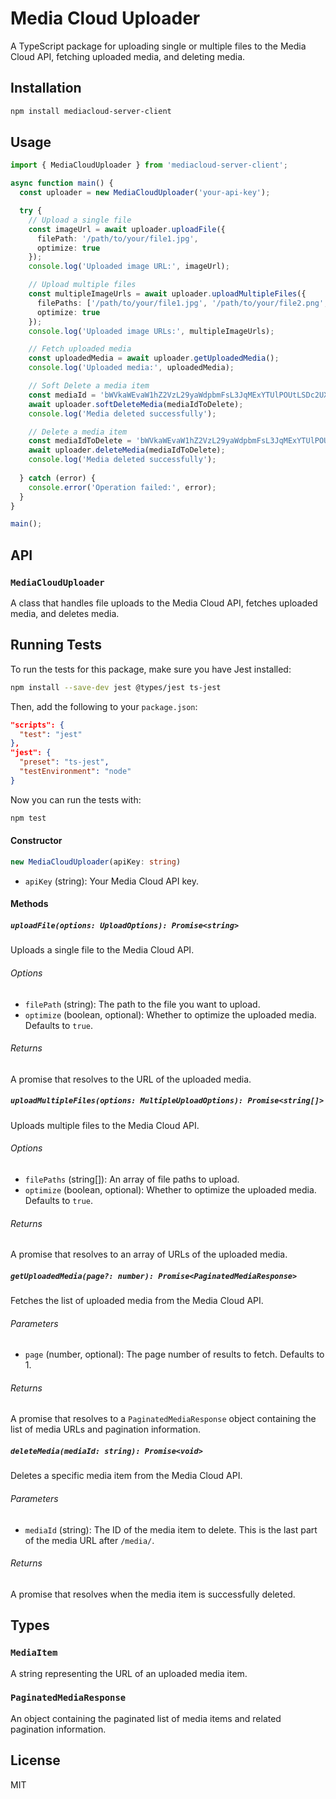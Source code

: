 # Media Cloud Uploader

A TypeScript package for uploading single or multiple files to the Media Cloud API, fetching uploaded media, and deleting media.

## Installation

```bash
npm install mediacloud-server-client
```

## Usage

```typescript
import { MediaCloudUploader } from 'mediacloud-server-client';

async function main() {
  const uploader = new MediaCloudUploader('your-api-key');

  try {
    // Upload a single file
    const imageUrl = await uploader.uploadFile({
      filePath: '/path/to/your/file1.jpg',
      optimize: true
    });
    console.log('Uploaded image URL:', imageUrl);

    // Upload multiple files
    const multipleImageUrls = await uploader.uploadMultipleFiles({
      filePaths: ['/path/to/your/file1.jpg', '/path/to/your/file2.png', '/path/to/your/file3.gif'],
      optimize: true
    });
    console.log('Uploaded image URLs:', multipleImageUrls);

    // Fetch uploaded media
    const uploadedMedia = await uploader.getUploadedMedia();
    console.log('Uploaded media:', uploadedMedia);

    // Soft Delete a media item
    const mediaId = 'bWVkaWEvaW1hZ2VzL29yaWdpbmFsL3JqMExYTUlPOUtLSDc2UXRwZkRIeEJ6NGwzN1VIb01aVWdUbnR0cVcucG5n';
    await uploader.softDeleteMedia(mediaIdToDelete);
    console.log('Media deleted successfully');

    // Delete a media item
    const mediaIdToDelete = 'bWVkaWEvaW1hZ2VzL29yaWdpbmFsL3JqMExYTUlPOUtLSDc2UXRwZkRIeEJ6NGwzN1VIb01aVWdUbnR0cVcucG5n';
    await uploader.deleteMedia(mediaIdToDelete);
    console.log('Media deleted successfully');
    
  } catch (error) {
    console.error('Operation failed:', error);
  }
}

main();
```

## API

### `MediaCloudUploader`

A class that handles file uploads to the Media Cloud API, fetches uploaded media, and deletes media.

## Running Tests

To run the tests for this package, make sure you have Jest installed:

```bash
npm install --save-dev jest @types/jest ts-jest
```

Then, add the following to your `package.json`:

```json
"scripts": {
  "test": "jest"
},
"jest": {
  "preset": "ts-jest",
  "testEnvironment": "node"
}
```
Now you can run the tests with:

```bash
npm test
```

#### Constructor

```typescript
new MediaCloudUploader(apiKey: string)
```

- `apiKey` (string): Your Media Cloud API key.

#### Methods

##### `uploadFile(options: UploadOptions): Promise<string>`

Uploads a single file to the Media Cloud API.

###### Options

- `filePath` (string): The path to the file you want to upload.
- `optimize` (boolean, optional): Whether to optimize the uploaded media. Defaults to `true`.

###### Returns

A promise that resolves to the URL of the uploaded media.

##### `uploadMultipleFiles(options: MultipleUploadOptions): Promise<string[]>`

Uploads multiple files to the Media Cloud API.

###### Options

- `filePaths` (string[]): An array of file paths to upload.
- `optimize` (boolean, optional): Whether to optimize the uploaded media. Defaults to `true`.

###### Returns

A promise that resolves to an array of URLs of the uploaded media.

##### `getUploadedMedia(page?: number): Promise<PaginatedMediaResponse>`

Fetches the list of uploaded media from the Media Cloud API.

###### Parameters

- `page` (number, optional): The page number of results to fetch. Defaults to 1.

###### Returns

A promise that resolves to a `PaginatedMediaResponse` object containing the list of media URLs and pagination information.

##### `deleteMedia(mediaId: string): Promise<void>`

Deletes a specific media item from the Media Cloud API.

###### Parameters

- `mediaId` (string): The ID of the media item to delete. This is the last part of the media URL after `/media/`.

###### Returns

A promise that resolves when the media item is successfully deleted.

## Types

### `MediaItem`

A string representing the URL of an uploaded media item.

### `PaginatedMediaResponse`

An object containing the paginated list of media items and related pagination information.

## License

MIT
